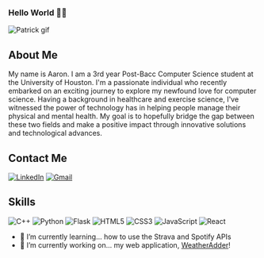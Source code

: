 ### Hello World 👋🏼
![Patrick gif](https://media4.giphy.com/media/v1.Y2lkPTc5MGI3NjExczJ2MXd1N3FobDE4YjFxbnUzZG84aWthYW1oaWV5cms1dXc0OGwwMiZlcD12MV9pbnRlcm5hbF9naWZfYnlfaWQmY3Q9Zw/3ofSB7qVeodf2TgrYs/giphy.gif)
## About Me
My name is Aaron.
I am a 3rd year Post-Bacc Computer Science student at the University of Houston. I'm a passionate individual who recently embarked on an exciting journey to explore my newfound love for computer science. Having a background in healthcare and exercise science, I've witnessed the power of technology has in helping people manage their physical and mental health. My goal is to hopefully bridge the gap between these two fields and make a positive impact through innovative solutions and technological advances.


## Contact Me
[![LinkedIn](https://img.shields.io/badge/linkedin-%230077B5.svg?style=for-the-badge&logo=linkedin&logoColor=white)](https://www.linkedin.com/in/aaronmedina35/)
[![Gmail](https://img.shields.io/badge/Gmail-D14836?style=for-the-badge&logo=gmail&logoColor=white)](mailto:aaronrmedina35@gmail.com)


## Skills
![C++](https://img.shields.io/badge/c++-%2300599C.svg?style=for-the-badge&logo=c%2B%2B&logoColor=white)
![Python](https://img.shields.io/badge/python-3670A0?style=for-the-badge&logo=python&logoColor=ffdd54)
![Flask](https://img.shields.io/badge/flask-%23000.svg?style=for-the-badge&logo=flask&logoColor=white)
![HTML5](https://img.shields.io/badge/html5-%23E34F26.svg?style=for-the-badge&logo=html5&logoColor=white)
![CSS3](https://img.shields.io/badge/css3-%231572B6.svg?style=for-the-badge&logo=css3&logoColor=white)
![JavaScript](https://img.shields.io/badge/javascript-%23323330.svg?style=for-the-badge&logo=javascript&logoColor=%23F7DF1E)
![React](https://img.shields.io/badge/react-%2320232a.svg?style=for-the-badge&logo=react&logoColor=%2361DAFB)

- 🌱 I’m currently learning... how to use the Strava and Spotify APIs
- 🔭 I’m currently working on... my web application, [WeatherAdder](https://github.com/squagnito/WeatherAdder)!
